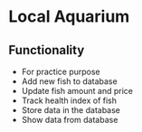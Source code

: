 # Local Aquarium

## Functionality

- For practice purpose
- Add new fish to database
- Update fish amount and price
- Track health index of fish
- Store data in the database
- Show data from database
